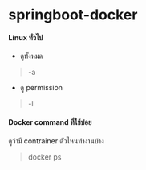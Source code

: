 # springboot-docker
#### Linux ทั่วไป

- ดูทั้งหมด
> -a
- ดู permission
> -l

#### Docker command ที่ใช้บ่อย

ดูว่ามี contrainer ตัวไหนทำงานบ้าง
>docker ps 
